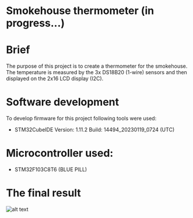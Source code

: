 # Smokehouse thermometer  (in progress...)

# Brief
The purpose of this project is to create a thermometer for the smokehouse. The temperature is measured by the 3x DS18B20 (1-wire) sensors and then displayed on the 2x16 LCD display (I2C).

# Software development
To develop firmware for this project following tools were used:

- STM32CubeIDE 
  Version: 1.11.2 
  Build: 14494_20230119_0724 (UTC)
  
# Microcontroller used:
- STM32F103C8T6 (BLUE PILL)


# The final result
![alt text](___ "Logo Title Text 1")
